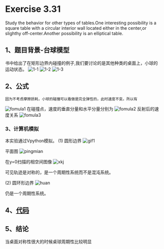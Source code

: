 # Exercise 3.31
Study the behavior for other types of tables.One interesting possibility is a square table with a circular interior wall located either in the center,or slighthy off-center.Another possibility is an elliptical table.
## 1、题目背景-台球模型
书中给出了在矩形边界内碰撞的例子,我们要讨论的是其他种类的桌面上，小球的运动状态。
![1-1](https://github.com/Athanasiafx/compuational_physics_N2015301020137/blob/master/Exercise_09/eg11.png)
![1-2](https://github.com/Athanasiafx/compuational_physics_N2015301020137/blob/master/Exercise_09/eg12.png)
![1-3](https://github.com/Athanasiafx/compuational_physics_N2015301020137/blob/master/Exercise_09/eg13.png)
## 2、公式
    因为不考虑摩擦损耗，小球的碰撞可以看做是完全弹性的，此时速度不变。所以有
![fomula1](https://github.com/Athanasiafx/compuational_physics_N2015301020137/blob/master/Exercise_09/fomula1.png)
    在碰撞点，速度的垂直分量和水平分量分别为
![fomula2](https://github.com/Athanasiafx/compuational_physics_N2015301020137/blob/master/Exercise_09/fomula2.png)
    反射后的速度关系
![fomula3](https://github.com/Athanasiafx/compuational_physics_N2015301020137/blob/master/Exercise_09/fomula3.png)

### 3、计算机模拟
本实验通过Vpython模拟。
  (1) 圆形边界
![gif1](https://github.com/Athanasiafx/compuational_physics_N2015301020137/blob/master/Exercise_09/gif1.gif)

平面图
![pingmian](https://github.com/Athanasiafx/compuational_physics_N2015301020137/blob/master/Exercise_09/pingmian.png)

在y=0扫描的相空间图像
![xkj](https://github.com/Athanasiafx/compuational_physics_N2015301020137/blob/master/Exercise_09/y0xkj.png)

可见轨迹是对称的，是一个周期性系统而不是混沌系统。

  (2) 圆环形边界
![huan](https://github.com/Athanasiafx/compuational_physics_N2015301020137/blob/master/Exercise_09/yuanhuan.png)

仍是一个周期性系统。

## 4、[代码](https://github.com/Athanasiafx/compuational_physics_N2015301020137/blob/master/Exercise_09/code1.py)

## 5、结论
当桌面对称性很大的时候桌球周期性比较明显

